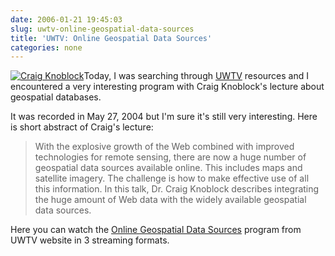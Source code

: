 ```yaml
---
date: 2006-01-21 19:45:03
slug: uwtv-online-geospatial-data-sources
title: 'UWTV: Online Geospatial Data Sources'
categories: none
---
```



[![Craig Knoblock](http://www.researchchannel.org/images/inst/uw/cse04_geospat.jpg)](http://www.uwtv.org/programs/displayevent.asp?rid=2287)Today, I was searching through [UWTV](http://www.uwtv.org) resources and I encountered a very interesting program with Craig Knoblock's lecture about geospatial databases.







It was recorded in May 27, 2004 but I'm sure it's still very interesting. Here is short abstract of Craig's lecture:









> With the explosive growth of the Web combined with improved technologies for remote sensing, there are now a huge number of geospatial data sources available online. This includes maps and satellite imagery. The challenge is how to make effective use of all this information. In this talk, Dr. Craig Knoblock describes integrating the huge amount of Web data with the widely available geospatial data sources.










Here you can watch the [Online Geospatial Data Sources](http://www.uwtv.org/programs/displayevent.asp?rid=2287) program from UWTV website in 3 streaming formats.

